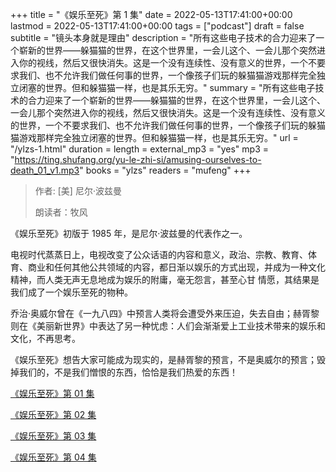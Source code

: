 +++
title = "《娱乐至死》第 1 集"
date = 2022-05-13T17:41:00+00:00
lastmod = 2022-05-13T17:41:00+00:00
tags = ["podcast"]
draft = false
subtitle = "镜头本身就是理由"
description = "所有这些电子技术的合力迎来了一个崭新的世界——躲猫猫的世界，在这个世界里，一会儿这个、一会儿那个突然进入你的视线，然后又很快消失。这是一个没有连续性、没有意义的世界，一个不要求我们、也不允许我们做任何事的世界，一个像孩子们玩的躲猫猫游戏那样完全独立闭塞的世界。但和躲猫猫一样，也是其乐无穷。"
summary = "所有这些电子技术的合力迎来了一个崭新的世界——躲猫猫的世界，在这个世界里，一会儿这个、一会儿那个突然进入你的视线，然后又很快消失。这是一个没有连续性、没有意义的世界，一个不要求我们、也不允许我们做任何事的世界，一个像孩子们玩的躲猫猫游戏那样完全独立闭塞的世界。但和躲猫猫一样，也是其乐无穷。"
url = "/ylzs-1.html"
duration = 
length = 
external_mp3 = "yes"
mp3 = "https://ting.shufang.org/yu-le-zhi-si/amusing-ourselves-to-death_01_v1.mp3"
books = "ylzs"
readers = "mufeng"
+++

> 作者: [美] 尼尔·波兹曼
>
> 朗读者：牧风

《娱乐至死》初版于 1985 年，是尼尔·波兹曼的代表作之一。

电视时代蒸蒸日上，电视改变了公众话语的内容和意义，政治、宗教、教育、体育、商业和任何其他公共领域的内容，都日渐以娱乐的方式出现，并成为一种文化精神，而人类无声无息地成为娱乐的附庸，毫无怨言，甚至心甘 情愿，其结果是我们成了一个娱乐至死的物种。

乔治·奥威尔曾在《一九八四》中预言人类将会遭受外来压迫，失去自由；赫胥黎则在《美丽新世界》中表达了另一种忧虑：人们会渐渐爱上工业技术带来的娱乐和文化，不再思考。

《娱乐至死》想告大家可能成为现实的，是赫胥黎的预言，不是奥威尔的预言；毁掉我们的，不是我们憎恨的东西，恰恰是我们热爱的东西！

[《娱乐至死》第 01 集](./ylzs-1.html)

[《娱乐至死》第 02 集](./ylzs-2.html)

[《娱乐至死》第 03 集](./ylzs-3.html)

[《娱乐至死》第 04 集](./ylzs-4.html)
